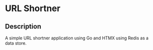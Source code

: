 # URL Shortner

## Description

A simple URL shortner application using Go and HTMX using Redis as a data store.